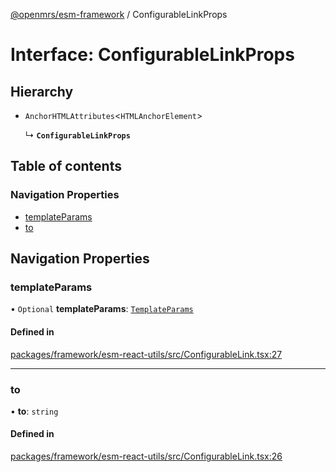 [@openmrs/esm-framework](../API.md) / ConfigurableLinkProps

# Interface: ConfigurableLinkProps

## Hierarchy

- `AnchorHTMLAttributes`<`HTMLAnchorElement`\>

  ↳ **`ConfigurableLinkProps`**

## Table of contents

### Navigation Properties

- [templateParams](ConfigurableLinkProps.md#templateparams)
- [to](ConfigurableLinkProps.md#to)

## Navigation Properties

### templateParams

• `Optional` **templateParams**: [`TemplateParams`](../API.md#templateparams)

#### Defined in

[packages/framework/esm-react-utils/src/ConfigurableLink.tsx:27](https://github.com/openmrs/openmrs-esm-core/blob/main/packages/framework/esm-react-utils/src/ConfigurableLink.tsx#L27)

___

### to

• **to**: `string`

#### Defined in

[packages/framework/esm-react-utils/src/ConfigurableLink.tsx:26](https://github.com/openmrs/openmrs-esm-core/blob/main/packages/framework/esm-react-utils/src/ConfigurableLink.tsx#L26)
